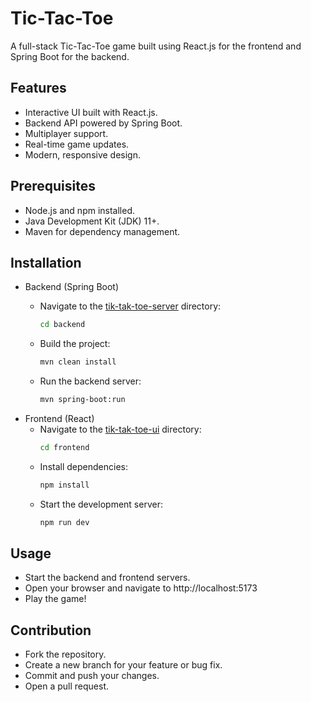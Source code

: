 # Tic-Tac-Toe
A full-stack Tic-Tac-Toe game built using React.js for the frontend and Spring Boot for the backend.

## Features
- Interactive UI built with React.js.
- Backend API powered by Spring Boot.
- Multiplayer support.
- Real-time game updates.
- Modern, responsive design.
## Prerequisites
- Node.js and npm installed.
- Java Development Kit (JDK) 11+.
- Maven for dependency management.
## Installation
- Backend (Spring Boot)
  - Navigate to the [tik-tak-toe-server](tik-tak-toe-server) directory:

    ``` bash
    cd backend
    ```
  - Build the project:
    ``` bash
    mvn clean install
    ```
  - Run the backend server:
    ``` bash
    mvn spring-boot:run
    ```
- Frontend (React)
  - Navigate to the [tik-tak-toe-ui](tik-tak-toe-ui) directory:
    ``` bash
    cd frontend
    ```
  - Install dependencies:
    ``` bash
    npm install
    ```
  - Start the development server:
    ``` bash
    npm run dev
    ```
## Usage
- Start the backend and frontend servers.
- Open your browser and navigate to http://localhost:5173 
- Play the game!
## Contribution
- Fork the repository.
- Create a new branch for your feature or bug fix.
- Commit and push your changes.
- Open a pull request.

